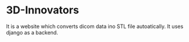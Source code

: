 # 3D-Innovators
It is a website which converts dicom data ino STL file autoatically. It uses django as a backend.
